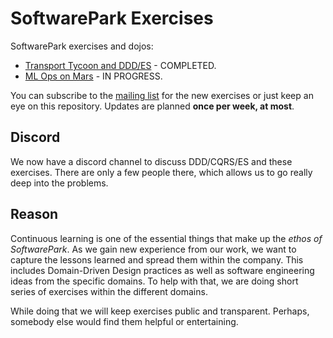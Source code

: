 # SoftwarePark Exercises

SoftwarePark exercises and dojos:

- [Transport Tycoon and DDD/ES](transport-tycoon.md) - COMPLETED.
- [ML Ops on Mars](ml-ops-on-mars/readme.md) - IN PROGRESS.

You can subscribe to the [mailing list](https://tinyletter.com/softwarepark) for the new exercises or just keep an eye on this repository. Updates are planned **once per week, at most**.

## Discord

We now have a discord channel to discuss DDD/CQRS/ES and these exercises. There are only a few people there, which allows us to go really deep into the problems.

## Reason

Continuous learning is one of the essential things that make up the *ethos of SoftwarePark*. As we gain new experience from our work, we want to capture the lessons learned and spread them within the company. This includes Domain-Driven Design practices as well as software engineering ideas from the specific domains. To help with that, we are doing short series of exercises within the different domains.

While doing that we will keep exercises public and transparent. Perhaps, somebody else would find them helpful or entertaining.
